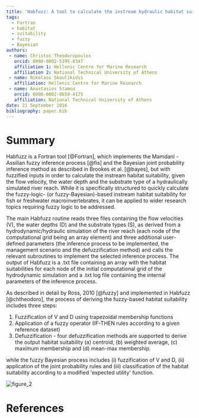 ```yaml
---
title: 'Habfuzz: A tool to calculate the instream hydraulic habitat suitability using fuzzy logic and fuzzy Bayesian inference'
tags:
  - Fortran
  - habitat
  - suitability
  - fuzzy
  - Bayesian
authors:
 - name: Christos Theodoropoulos
   orcid: 0000-0002-5395-0347
   affiliation 1: Hellenic Centre for Marine Research
   affiliation 2: National Technical University of Athens
 - name: Nikolaos Skoulikidis
   affiliation: Hellenic Centre for Marine Research
 - name: Anastasios Stamou
   orcid: 0000-0002-8650-4175
   affiliation: National Technical University of Athens
date: 21 September 2016
bibliography: paper.bib
---
```


# Summary
Habfuzz is a Fortran tool [@Fortran], which implements the Mamdani - Assilian fuzzy inference process [@fis] and the Bayesian joint probability inference method as described in Brookes et al. [@bayes], but with fuzzified inputs in order to calculate the instream habitat suitability, given the flow velocity, the water depth and the substrate type of a hydraulically simulated river reach. While it is specifically structured to quickly calculate the fuzzy-logic- (or fuzzy-Bayesian)-based instream habitat suitability for fish or freshwater macroinvertebrates, it can be applied to wider research topics requiring fuzzy logic to be addressed.

The main Habfuzz routine reads three files containing the flow velocities (V), the water depths (D) and the substrate types (S), as derived from a hydrodynamic/hydraulic simulation of the river reach (each node of the computational grid being an array element) and three additional user-defined parameters (the inference process to be implemented, the management scenario and the defuzzification method) and calls the relevant subroutines to implement the selected inference process. The output of Habfuzz is a .txt file containing an array with the habitat suitabilities for each node of the initial computational grid of the hydrodynamic simulation and a .txt log file containing the internal parameters of the inference process.

As described in detail by Ross, 2010 [@fuzzy] and implemented in Habfuzz [@chtheodoro], the process of deriving the fuzzy-based habitat suitability includes three steps:  

1.	Fuzzification of V and D using trapezoidal membership functions  
2.	Application of a fuzzy operator (IF-THEN rules according to a given reference dataset)  
3.	Defuzzification - four defuzzification methods are supported to derive the output habitat suitability (a) centroid, (b) weighted average, (c) maximum membership and (d) mean-max membership.

while the fuzzy Bayesian process includes (i) fuzzification of V and D, (ii) application of the joint probability rules and (iii) classification of the habitat suitability according to a modified 'expected utility' function.  

![figure_2](https://cloud.githubusercontent.com/assets/21544603/18706143/7f3e39fc-7ff9-11e6-8712-aaea188f8bc6.png)

# References
